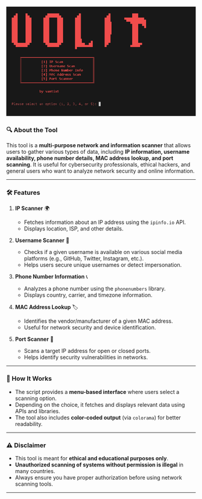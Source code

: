  ![Image Alt](https://github.com/vantixt777/volit/blob/784810b393e1888c1c4fe3bde789c27b253339b7/volit-pic.jpg)

### 🔍 **About the Tool**  

This tool is a **multi-purpose network and information scanner** that allows users to gather various types of data, including **IP information, username availability, phone number details, MAC address lookup, and port scanning**. It is useful for cybersecurity professionals, ethical hackers, and general users who want to analyze network security and online information.  

---

### **🛠️ Features**
1. **IP Scanner** 🌍  
   - Fetches information about an IP address using the `ipinfo.io` API.  
   - Displays location, ISP, and other details.  

2. **Username Scanner** 🔎  
   - Checks if a given username is available on various social media platforms (e.g., GitHub, Twitter, Instagram, etc.).  
   - Helps users secure unique usernames or detect impersonation.  

3. **Phone Number Information** 📞  
   - Analyzes a phone number using the `phonenumbers` library.  
   - Displays country, carrier, and timezone information.  

4. **MAC Address Lookup** 🏷️  
   - Identifies the vendor/manufacturer of a given MAC address.  
   - Useful for network security and device identification.  

5. **Port Scanner** 🔌  
   - Scans a target IP address for open or closed ports.  
   - Helps identify security vulnerabilities in networks.  

---

### **🎯 How It Works**
- The script provides a **menu-based interface** where users select a scanning option.  
- Depending on the choice, it fetches and displays relevant data using APIs and libraries.  
- The tool also includes **color-coded output** (via `colorama`) for better readability.  

---

### **⚠️ Disclaimer**
- This tool is meant for **ethical and educational purposes only**.  
- **Unauthorized scanning of systems without permission is illegal** in many countries.  
- Always ensure you have proper authorization before using network scanning tools.  

---

